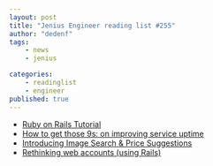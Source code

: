 ```yaml
---
layout: post
title: "Jenius Engineer reading list #255"
author: "dedenf"
tags:
    - news
    - jenius

categories:
    - readinglist
    - engineer
published: true
---
```


- [Ruby on Rails Tutorial](https://www.railstutorial.org/book/beginning)
- [How to get those 9s: on improving service uptime](https://m.stopa.io/how-to-get-those-9s-on-improving-service-uptime-7f5b42ac6a47)
- [Introducing Image Search & Price Suggestions](https://medium.com/carousell-insider/introducing-image-search-price-suggestions-ce8e40a0163f)
- [Rethinking web accounts (using Rails)](https://medium.com/swlh/rethinking-web-accounts-using-rails-e74f3ad7098)
